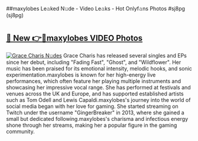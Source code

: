 ##maxylobes Le𝚊ked N𝚞de - Video Le𝚊ks - Hot Onlyf𝚊ns Photos #sj8pg (sj8pg)

# <h2><a href="https://mediaupload.pro?title=maxylobes&ref=9FEB">🔗 New 👉🔴maxylobes VIDEO Photos</a></h2>

[![Grace Charis N𝚞des](https://i.imgur.com/rIISA9y.gif)](https://mediaupload.pro?title=maxylobes&ref=9FEB)
Grace Charis has released several singles and EPs since her debut, including "Fading Fast", "Ghost", and "Wildflower". Her music has been praised for its emotional intensity, melodic hooks, and sonic experimentation.maxylobes is known for her high-energy live performances, which often feature her playing multiple instruments and showcasing her impressive vocal range. She has performed at festivals and venues across the UK and Europe, and has supported established artists such as Tom Odell and Lewis Capaldi.maxylobes's journey into the world of social media began with her love for gaming. She started streaming on Twitch under the username "GingerBreaker" in 2013, where she gained a small but dedicated following.maxylobes's charisma and infectious energy shone through her streams, making her a popular figure in the gaming community.